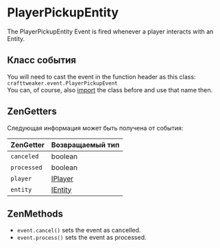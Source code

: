 # PlayerPickupEntity

The PlayerPickupEntity Event is fired whenever a player interacts with an Entity.

## Класс события

You will need to cast the event in the function header as this class:  
`crafttweaker.event.PlayerPickupEvent`  
You can, of course, also [import](/AdvancedFunctions/Import/) the class before and use that name then.

## ZenGetters

Следующая информация может быть получена от события:

| ZenGetter   | Возвращаемый тип                      |
| ----------- | ------------------------------------- |
| `canceled`  | boolean                               |
| `processed` | boolean                               |
| `player`    | [IPlayer](/Vanilla/Players/IPlayer/)  |
| `entity`    | [IEntity](/Vanilla/Entities/IEntity/) |

## ZenMethods

- `event.cancel()` sets the event as cancelled.
- `event.process()` sets the event as processed.